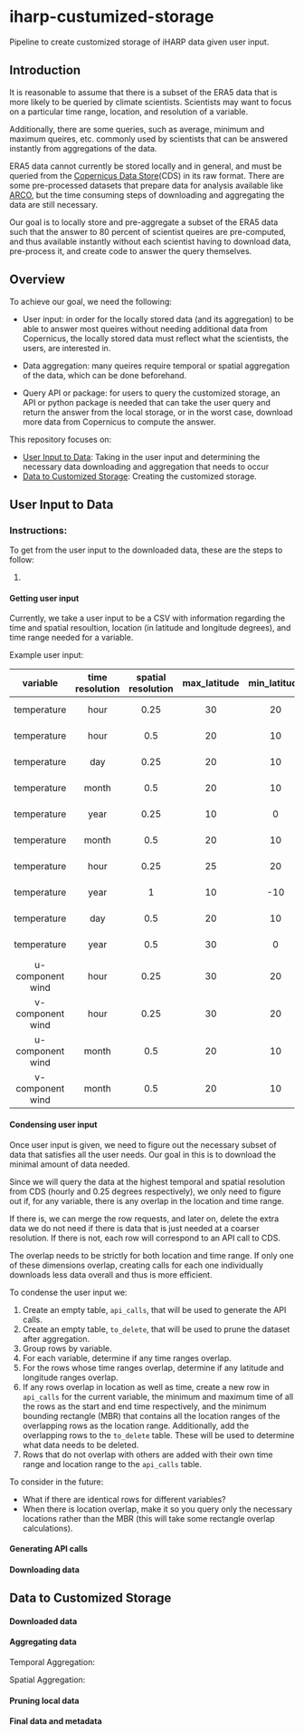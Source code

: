 # iharp-custumized-storage
Pipeline to create customized storage of iHARP data given user input.

## Introduction
It is reasonable to assume that there is a subset of the ERA5 data that is more likely to be queried by climate scientists. Scientists may want to focus on a particular time range, location, and resolution of a variable. 

Additionally, there are some queries, such as average, minimum and maximum queires, etc. commonly used by scientists that can be answered instantly from aggregations of the data.

ERA5 data cannot currently be stored locally and in general, and must be queried from the [Copernicus Data Store](https://cds.climate.copernicus.eu)(CDS) in its raw format. There are some pre-processed datasets that prepare data for analysis available like [ARCO](https://console.cloud.google.com/marketplace/product/bigquery-public-data/arco-era5?pli=1&inv=1&invt=AbeUPA&project=fair-smile-414117), but the time consuming steps of downloading and aggregating the data are still necessary.

Our goal is to locally store and pre-aggregate a subset of the ERA5 data such that the answer to 80 percent of scientist queires are pre-computed, and thus available instantly without each scientist having to download data, pre-process it, and create code to answer the query themselves.

## Overview

To achieve our goal, we need the following:
* User input: in order for the locally stored data (and its aggregation) to be able to answer most queires without needing additional data from Copernicus, the locally stored data must reflect what the scientists, the users, are interested in.

* Data aggregation: many queires require temporal or spatial aggregation of the data, which can be done beforehand.

* Query API or package: for users to query the customized storage, an API or python package is needed that can take the user query and return the answer from the local storage, or in the worst case, download more data from Copernicus to compute the answer.

This repository focuses on:
- [User Input to Data](#user-input-to-data): Taking in the user input and determining the necessary data downloading and aggregation that needs to occur
- [Data to Customized Storage](#data-to-customized-storage): Creating the customized storage.

## User Input to Data

### Instructions:
To get from the user input to the downloaded data, these are the steps to follow:

1.

#### Getting user input

Currently, we take a user input to be a CSV with information regarding the time and spatial resoultion, location (in latitude and longitude degrees), and time range needed for a variable.

Example user input:

|   **variable**   | **time resolution** | **spatial resolution** | **max_latitude** | **min_latitude** | **max_longitude** | **min_longitude** | **start_time** | **end_time** |
|:----------------:|:-------------------:|:----------------------:|:----------------:|:----------------:|:-----------------:|:-----------------:|:--------------:|:------------:|
|    temperature   |         hour        |          0.25          |        30        |        20        |         30        |         20        |    1-1-2020    |   1-1-2023   |
|    temperature   |         hour        |           0.5          |        20        |        10        |         20        |         10        |    1-1-1980    |   1-1-2020   |
|    temperature   |         day         |          0.25          |        20        |        10        |         10        |         0         |    6-1-2000    |   6-1-2020   |
|    temperature   |        month        |           0.5          |        20        |        10        |         30        |         20        |    1-1-1970    |   1-1-2024   |
|    temperature   |         year        |          0.25          |        10        |         0        |         10        |         0         |    1-1-2000    |   1-1-2020   |
|    temperature   |        month        |           0.5          |        20        |        10        |         20        |         10        |    1-1-1980    |   1-1-2020   |
|    temperature   |         hour        |          0.25          |        25        |        20        |         25        |         20        |    1-1-2020    |  31-12-2020  |
|    temperature   |         year        |            1           |        10        |        -10       |         10        |        -10        |    1-1-1970    |   1-1-2024   |
|    temperature   |         day         |           0.5          |        20        |        10        |         25        |         20        |    1-1-2020    |   1-1-2023   |
|    temperature   |         year        |           0.5          |        30        |         0        |         30        |         0         |     1-1970     |   1-1-2024   |
| u-component wind |         hour        |          0.25          |        30        |        20        |         30        |         20        |    1-1-2020    |   1-1-2023   |
| v-component wind |         hour        |          0.25          |        30        |        20        |         30        |         20        |    1-1-2020    |   1-1-2023   |
| u-component wind |        month        |           0.5          |        20        |        10        |         20        |         10        |    1-1-2000    |   1-1-2020   |
| v-component wind |        month        |           0.5          |        20        |        10        |         20        |         10        |    1-1-2000    |   1-1-2020   |

#### Condensing user input
Once user input is given, we need to figure out the necessary subset of data that satisfies all the user needs. Our goal in this is to download the minimal amount of data needed.

Since we will query the data at the highest temporal and spatial resolution from CDS (hourly and 0.25 degrees respectively), we only need to figure out if, for any variable, there is any overlap in the location and time range.

If there is, we can merge the row requests, and later on, delete the extra data we do not need if there is data that is just needed at a coarser resolution. If there is not, each row will correspond to an API call to CDS.

The overlap needs to be strictly for both location and time range. If only one of these dimensions overlap, creating calls for each one individually downloads less data overall and thus is more efficient.

To condense the user input we:

1. Create an empty table, `api_calls`, that will be used to generate the API calls.
2. Create an empty table, `to_delete`, that will be used to prune the dataset after aggregation.
3. Group rows by variable.
4. For each variable, determine if any time ranges overlap.
5. For the rows whose time ranges overlap, determine if any latitude and longitude ranges overlap.
6. If any rows overlap in location as well as time, create a new row in `api_calls` for the current variable, the minimum and maximum time of all the rows as the start and end time respectively, and the minimum bounding rectangle (MBR) that contains all the location ranges of the overlapping rows as the location range. Additionally, add the overlapping rows to the `to_delete` table. These will be used to determine what data needs to be deleted.
7. Rows that do not overlap with others are added with their own time range and location range to the `api_calls` table.

To consider in the future:
* What if there are identical rows for different variables?
* When there is location overlap, make it so you query only the necessary locations rather than the MBR (this will take some rectangle overlap calculations).

#### Generating API calls


#### Downloading data

## Data to Customized Storage

#### Downloaded data

#### Aggregating data

Temporal Aggregation:


Spatial Aggregation:


#### Pruning local data

#### Final data and metadata


